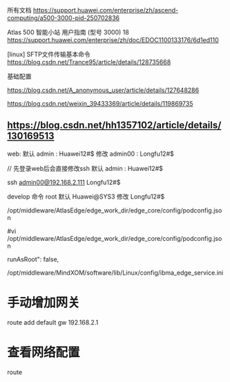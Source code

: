 所有文档 https://support.huawei.com/enterprise/zh/ascend-computing/a500-3000-pid-250702836

Atlas 500 智能小站 用户指南 (型号 3000) 18 https://support.huawei.com/enterprise/zh/doc/EDOC1100133176/6d1ed110

[linux] SFTP文件传输基本命令 https://blog.csdn.net/Trance95/article/details/128735668


基础配置 

https://blog.csdn.net/A_anonymous_user/article/details/127648286

https://blog.csdn.net/weixin_39433369/article/details/119869735

https://blog.csdn.net/hh1357102/article/details/130169513
---

web:
默认 admin : Huawei12#$
修改 admin00 : Longfu12#$

// 先登录web后会直接修改ssh
默认 admin : Huawei12#$

ssh
admin00@192.168.2.111
Longfu12#$



develop 命令
root 
默认 Huawei@SYS3
修改 Longfu12#$

/opt/middleware/AtlasEdge/edge_work_dir/edge_core/config/podconfig.json

#vi /opt/middleware/AtlasEdge/edge_work_dir/edge_core/config/podconfig.json

runAsRoot": false,

/opt/middleware/MindXOM/software/lib/Linux/config/ibma_edge_service.ini

# 手动增加网关 
route add default gw 192.168.2.1

# 查看网络配置
route